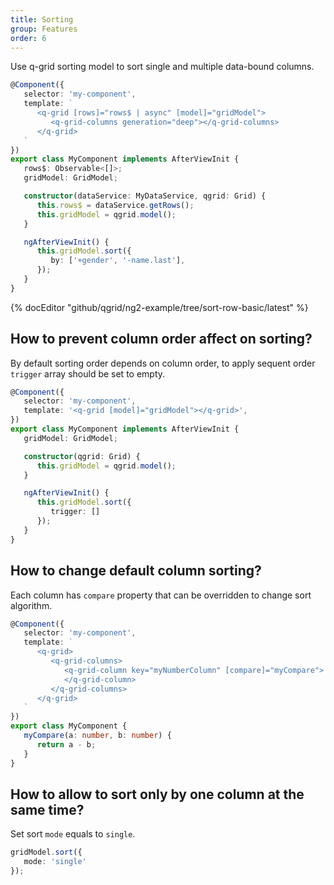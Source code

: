 ```yaml
---
title: Sorting
group: Features
order: 6
---
```


Use q-grid sorting model to sort single and multiple data-bound columns.

```typescript
@Component({
   selector: 'my-component',
   template: `
      <q-grid [rows]="rows$ | async" [model]="gridModel">
         <q-grid-columns generation="deep"></q-grid-columns>
      </q-grid>
   `
})
export class MyComponent implements AfterViewInit {
   rows$: Observable<[]>;
   gridModel: GridModel;

   constructor(dataService: MyDataService, qgrid: Grid) {
      this.rows$ = dataService.getRows();
      this.gridModel = qgrid.model();
   }

   ngAfterViewInit() {
      this.gridModel.sort({
         by: ['+gender', '-name.last'],
      });
   }
}
```

{% docEditor "github/qgrid/ng2-example/tree/sort-row-basic/latest" %}

## How to prevent column order affect on sorting?

By default sorting order depends on column order, to apply sequent order `trigger` array should be set to empty.

```typescript
@Component({
   selector: 'my-component',
   template: '<q-grid [model]="gridModel"></q-grid>',
})
export class MyComponent implements AfterViewInit {
   gridModel: GridModel;

   constructor(qgrid: Grid) {
      this.gridModel = qgrid.model();
   }

   ngAfterViewInit() {
      this.gridModel.sort({
         trigger: []
      });
   }
}
```

## How to change default column sorting?

Each column has `compare` property that can be overridden to change sort algorithm.

```typescript
@Component({
   selector: 'my-component',
   template: `
      <q-grid>
         <q-grid-columns>
            <q-grid-column key="myNumberColumn" [compare]="myCompare">
            </q-grid-column>
         </q-grid-columns>
      </q-grid>
   `
})
export class MyComponent {
   myCompare(a: number, b: number) {
      return a - b;
   }
}
```

## How to allow to sort only by one column at the same time?

Set sort `mode` equals to `single`.

```typescript
gridModel.sort({
   mode: 'single'
});
```
